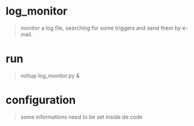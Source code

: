 # log_monitor

> monitor a log file, searching for some triggers and send them by e-mail.

# run

> nohup log_monitor.py &

# configuration

> some informations need to be set inside de code





